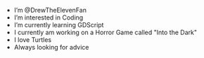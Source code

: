 - I’m @DrewTheElevenFan
- I’m interested in Coding
- I’m currently learning GDScript
- I currently am working on a Horror Game called "Into the Dark"
- I love Turtles
- Always looking for advice
<!---
DrewTheElevenFan/DrewTheElevenFan is a ✨ special ✨ repository because its `README.md` (this file) appears on your GitHub profile.
You can click the Preview link to take a look at your changes.
--->
